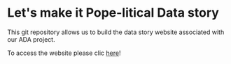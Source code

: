 # Let's make it Pope-litical Data story

This git repository allows us to build the data story website associated with our ADA project.

To access the website please clic [here](https://badasteam.github.io/US_Cinema/Datastory)!
